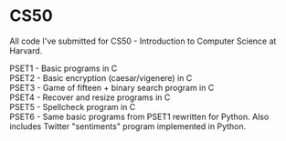 # CS50
All code I've submitted for CS50 - Introduction to Computer Science at Harvard.

PSET1 - Basic programs in C <br />
PSET2 - Basic encryption (caesar/vigenere) in C <br />
PSET3 - Game of fifteen + binary search program in C <br />
PSET4 - Recover and resize programs in C <br />
PSET5 - Spellcheck program in C <br />
PSET6 - Same basic programs from PSET1 rewritten for Python. Also includes Twitter "sentiments" program implemented in Python.
